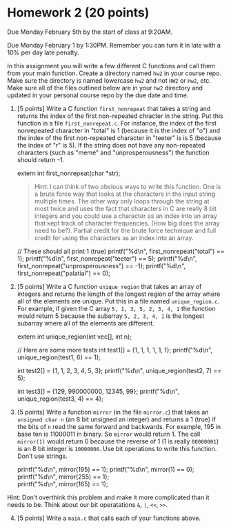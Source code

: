 # Homework 2 (20 points)

Due Monday February 5th by the start of class at 9:20AM.

Due Monday February 1 by 1:30PM. Remember you can turn it in late with a 10% per day late penalty. 

In this assignment you will write a few different C functions and call them from your main function. Create a directory named `hw2` in your course repo. Make sure the directory is named lowercase `hw2` and not `HW2` or `Hw2`, etc. Make sure all of the files outlined below are in your `hw2` directory and updated in your personal course repo by the due date and time. 

1. [5 points] Write a C function `first_nonrepeat` that takes a string and returns the index of the first non-repeated chracter in the string. Put this function in a file `first_nonrepeat.c`. For instance, the index of the first nonrepeated character in "total" is 1 (because it is the index of "o")  and the index of the first non-repeated character in "teeter" is is 5 (because the index of "r" is 5). If the string does not have any non-repeated characters (such as "meme" and "unprosperousness") the function should return -1. 

    extern int first_nonrepeat(char \*str);

    > Hint: I can think of two obvious ways to write this function. One is a brute force way that looks at the characters in the input string multiple times. The other way only loops through the string at most twice and uses the fact that characters in C are really 8 bit integers and you could use a character as an index into an array that kept track of character frequencies. (How big does the array need to be?). Partial credit for the brute force technique and full credit for using the characters as an index into an array. 


    // These should all print 1 (true)
    printf("%d\n", first_nonrepeat("total") == 1); 
    printf("%d\n", first_nonrepeat("teeter") == 5);
    printf("%d\n", first_nonrepeat("unprosperousness") == -1); 
    printf("%d\n", first_nonrepeat("palatial") == 0);

2. [5 points] Write a C function `unique_region` that takes an array of integers and returns the length of the longest region of the array where all of the elements are unique.  Put this in a file named `unique_region.c`. For example, if given the C array `5, 1, 3, 5, 2, 3, 4, 1` the function would return 5 because the subarray `5, 2, 3, 4, 1` is the longest subarray where all of the elements are different. 

    extern int unique_region(int vec[], int n);

    // Here are some more tests
    int test1[] = {1, 1, 1, 1, 1, 1};
    printf("%d\n", unique_region(test1, 6) == 1);

    int test2[] = {1, 1, 2, 3, 4, 5, 3};
    printf("%d\n", unique_region(test2, 7) == 5);

    int test3[] = {129, 990000000, 12345, 99};
    printf("%d\n", unique_region(test3, 4) == 4);


3. [5 points] Write a function `mirror` (in the file `mirror.c`) that takes an `unsigned char n` (an 8 bit unsigned an integer) and returns a 1 (true) if the bits of `n` read the same forward and backwards. For example, 195 in base ten is 11000011 in binary. So `mirror` would return 1. The call `mirror(1)` would return 0 because the reverse of 1 (1 is really 
`00000001`) is an 8 bit integer is `10000000`. Use bit operations to write this function. Don’t use strings.  

    printf("%d\n", mirror(195) == 1); 
    printf("%d\n", mirror(1) == 0);  
    printf("%d\n", mirror(255) == 1);  
    printf("%d\n", mirror(165) == 1);  

Hint: Don’t overthink this problem and make it more complicated than it 
needs to be.  Think about our bit operatations `&`, `|`, `<<`, `>>`. 

4. [5 points] Write a `main.c` that calls each of your functions above. 
 